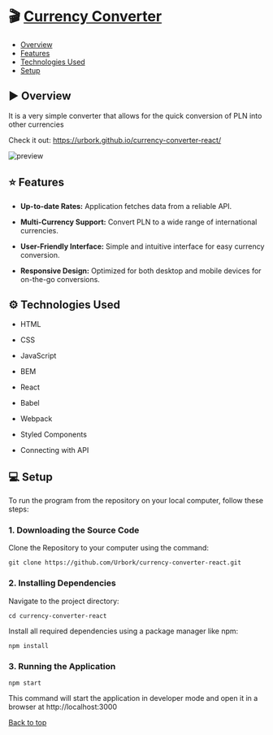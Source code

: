 # 🎬 [Currency Converter](https://urbork.github.io/currency-converter-react/)

- [Overview](#-overview)
- [Features](#-features)
- [Technologies Used](#-technologies-used)
- [Setup](#-setup)

## ▶ Overview

It is a very simple converter that allows for the quick conversion of PLN into other currencies

Check it out: https://urbork.github.io/currency-converter-react/

![preview](https://i.imgur.com/URsu8lF.jpg)

## ⭐ Features

- **Up-to-date Rates:** Application fetches data from a reliable API.

- **Multi-Currency Support:** Convert PLN to a wide range of international currencies.
- **User-Friendly Interface:** Simple and intuitive interface for easy currency conversion.
- **Responsive Design:** Optimized for both desktop and mobile devices for on-the-go conversions.

## ⚙ Technologies Used

- HTML

- CSS
- JavaScript
- BEM
- React
- Babel
- Webpack
- Styled Components
- Connecting with API

## 💻 Setup

To run the program from the repository on your local computer, follow these steps:

### 1. Downloading the Source Code

Clone the Repository to your computer using the command:

```commandline
git clone https://github.com/Urbork/currency-converter-react.git
```

### 2. Installing Dependencies

Navigate to the project directory:

```commandline
cd currency-converter-react
```

Install all required dependencies using a package manager like npm:

```commandline
npm install
```

### 3. Running the Application

```commandline
npm start
```

This command will start the application in developer mode and open it in a browser at http://localhost:3000

[Back to top](#currency-converter)
